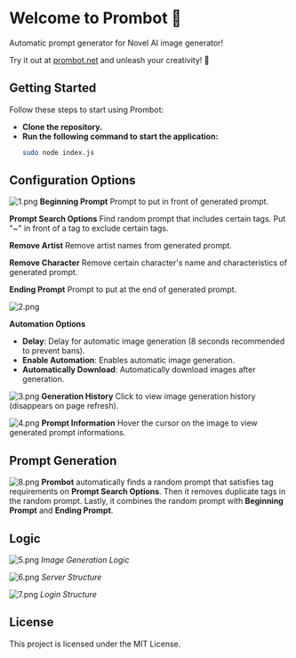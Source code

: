 # Welcome to Prombot 🚀

Automatic prompt generator for Novel AI image generator!

Try it out at [prombot.net](https://prombot.net/) and unleash your creativity! 🌈

## Getting Started

Follow these steps to start using Prombot:

- **Clone the repository.**
- **Run the following command to start the application:**
  ```bash
  sudo node index.js

## Configuration Options
![1.png](/images/EN/1.png)
**Beginning Prompt**
Prompt to put in front of generated prompt.

**Prompt Search Options**
Find random prompt that includes certain tags. Put "~" in front of a tag to exclude certain tags.

**Remove Artist**
Remove artist names from generated prompt.

**Remove Character**
Remove certain character's name and characteristics of generated prompt.

**Ending Prompt**
Prompt to put at the end of generated prompt.

![2.png](/images/EN/2.png)

**Automation Options**
* **Delay**: Delay for automatic image generation (8 seconds recommended to prevent bans).
* **Enable Automation**: Enables automatic image generation.
* **Automatically Download**: Automatically download images after generation.

![3.png](/images/EN/3.png)
**Generation History**
Click to view image generation history (disappears on page refresh).

![4.png](/images/EN/4.png)
**Prompt Information**
Hover the cursor on the image to view generated prompt informations.

## Prompt Generation
![8.png](/images/EN/8.png)
**Prombot** automatically finds a random prompt that satisfies tag requirements on **Prompt Search Options**. Then it removes duplicate tags in the random prompt. Lastly, it combines the random prompt with **Beginning Prompt** and **Ending Prompt**.

## Logic
![5.png](/images/EN/5.png)
*Image Generation Logic*

![6.png](/images/EN/6.png)
*Server Structure*

![7.png](/images/EN/7.png)
*Login Structure*

## License

This project is licensed under the MIT License.